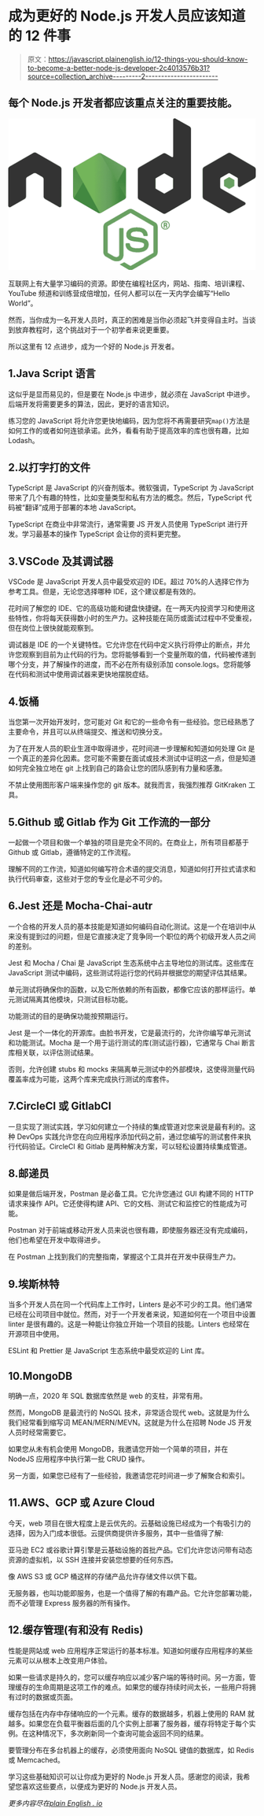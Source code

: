 # 成为更好的 Node.js 开发人员应该知道的 12 件事

> 原文：<https://javascript.plainenglish.io/12-things-you-should-know-to-become-a-better-node-js-developer-2c4013576b31?source=collection_archive---------2----------------------->

## 每个 Node.js 开发者都应该重点关注的重要技能。

![](img/ba4c77f611c56604217c0f2323c51a4a.png)

互联网上有大量学习编码的资源。即使在编程社区内，网站、指南、培训课程、YouTube 频道和训练营成倍增加，任何人都可以在一天内学会编写“Hello World”。

然而，当你成为一名开发人员时，真正的困难是当你必须起飞并变得自主时。当谈到放弃教程时，这个挑战对于一个初学者来说更重要。

所以这里有 12 点进步，成为一个好的 Node.js 开发者。

## 1.Java Script 语言

这似乎是显而易见的，但是要在 Node.js 中进步，就必须在 JavaScript 中进步。后端开发将需要更多的算法，因此，更好的语言知识。

练习您的 JavaScript 将允许您更快地编码，因为您将不再需要研究`map()`方法是如何工作的或者如何连锁承诺。此外，看看有助于提高效率的库也很有趣，比如 Lodash。

## 2.以打字打的文件

TypeScript 是 JavaScript 的兴奋剂版本。微软强调，TypeScript 为 JavaScript 带来了几个有趣的特性，比如变量类型和私有方法的概念。然后，TypeScript 代码被“翻译”成用于部署的本地 JavaScript。

TypeScript 在商业中非常流行，通常需要 JS 开发人员使用 TypeScript 进行开发。学习最基本的操作 TypeScript 会让你的资料更完整。

## 3.VSCode 及其调试器

VSCode 是 JavaScript 开发人员中最受欢迎的 IDE。超过 70%的人选择它作为参考工具。但是，无论您选择哪种 IDE，这个建议都是有效的。

花时间了解您的 IDE、它的高级功能和键盘快捷键。在一两天内投资学习和使用这些特性，你将每天获得数小时的生产力。这种技能在简历或面试过程中不受重视，但在岗位上很快就能观察到。

调试器是 IDE 的一个关键特性。它允许您在代码中定义执行将停止的断点，并允许您观察到目前为止代码的行为。您将能够看到一个变量所取的值，代码被传递到哪个分支，并了解操作的进度，而不必在所有级别添加 console.logs。您将能够在代码和测试中使用调试器来更快地摆脱症结。

## 4.饭桶

当您第一次开始开发时，您可能对 Git 和它的一些命令有一些经验。您已经熟悉了主要命令，并且可以从终端提交、推送和切换分支。

为了在开发人员的职业生涯中取得进步，花时间进一步理解和知道如何处理 Git 是一个真正的差异化因素。您可能不需要在面试或技术测试中证明这一点，但是知道如何完全独立地在 git 上找到自己的路会让您的团队感到有力量和感激。

不禁止使用图形客户端来操作您的 git 版本。就我而言，我强烈推荐 GitKraken 工具。

## 5.Github 或 Gitlab 作为 Git 工作流的一部分

一起做一个项目和做一个单独的项目是完全不同的。在商业上，所有项目都基于 Github 或 Gitlab，遵循特定的工作流程。

理解不同的工作流，知道如何编写符合术语的提交消息，知道如何打开拉式请求和执行代码审查，这些对于您的专业化是必不可少的。

## 6.Jest 还是 Mocha-Chai-autr

一个合格的开发人员的基本技能是知道如何编码自动化测试。这是一个在培训中从来没有提到过的问题，但是它直接决定了竞争同一个职位的两个初级开发人员之间的差别。

Jest 和 Mocha / Chai 是 JavaScript 生态系统中占主导地位的测试库。这些库在 JavaScript 测试中编码，这些测试将运行您的代码并根据您的期望评估其结果。

单元测试将确保你的函数，以及它所依赖的所有函数，都像它应该的那样运行。单元测试隔离其他模块，只测试目标功能。

功能测试的目的是确保功能按预期运行。

Jest 是一个一体化的开源库。由脸书开发，它是最流行的，允许你编写单元测试和功能测试。Mocha 是一个用于运行测试的库(测试运行器)，它通常与 Chai 断言库相关联，以评估测试结果。

否则，允许创建 stubs 和 mocks 来隔离单元测试中的外部模块，这使得测量代码覆盖率成为可能，这两个库来完成执行测试的库套件。

## 7.CircleCI 或 GitlabCI

一旦实现了测试实践，学习如何建立一个持续的集成管道对您来说是最有利的。这种 DevOps 实践允许您在向应用程序添加代码之前，通过您编写的测试套件来执行代码验证。CircleCI 和 Gitlab 是两种解决方案，可以轻松设置持续集成管道。

## 8.邮递员

如果是做后端开发，Postman 是必备工具。它允许您通过 GUI 构建不同的 HTTP 请求来操作 API。它还使得构建 API、它的文档、测试它和监控它的性能成为可能。

Postman 对于前端或移动开发人员来说也很有趣，即使服务器还没有完成编码，他们也希望在开发中取得进步。

在 Postman 上找到我们的完整指南，掌握这个工具并在开发中获得生产力。

## 9.埃斯林特

当多个开发人员在同一个代码库上工作时，Linters 是必不可少的工具。他们通常已经在公司项目中就位。然而，对于一个开发者来说，知道如何在一个项目中设置 linter 是很有趣的。这是一种能让你独立开始一个项目的技能。Linters 也经常在开源项目中使用。

ESLint 和 Prettier 是 JavaScript 生态系统中最受欢迎的 Lint 库。

## 10.MongoDB

明确一点，2020 年 SQL 数据库依然是 web 的支柱，非常有用。

然而，MongoDB 是最流行的 NoSQL 技术，非常适合现代 web。这就是为什么我们经常看到缩写词 MEAN/MERN/MEVN。这就是为什么在招聘 Node JS 开发人员时经常需要它。

如果您从未有机会使用 MongoDB，我邀请您开始一个简单的项目，并在 NodeJS 应用程序中执行第一批 CRUD 操作。

另一方面，如果您已经有了一些经验，我邀请您花时间进一步了解聚合和索引。

## 11.AWS、GCP 或 Azure Cloud

今天，web 项目在很大程度上是云优先的。云基础设施已经成为一个有吸引力的选择，因为入门成本很低。云提供商提供许多服务，其中一些值得了解:

亚马逊 EC2 或谷歌计算引擎是云基础设施的首批产品。它们允许您访问带有动态资源的虚拟机，以 SSH 连接并安装您想要的任何东西。

像 AWS S3 或 GCP 桶这样的存储产品允许存储文件以供下载。

无服务器，也叫功能即服务，也是一个值得了解的有趣产品。它允许您部署功能，而不必管理 Express 服务器的所有操作。

## 12.缓存管理(有和没有 Redis)

性能是网站或 web 应用程序正常运行的基本标准。知道如何缓存应用程序的某些元素可以从根本上改变用户体验。

如果一些请求是持久的，您可以缓存响应以减少客户端的等待时间。另一方面，管理缓存的生命周期是这项工作的难点。如果您的缓存持续时间太长，一些用户将拥有过时的数据或页面。

缓存包括在内存中存储响应的一个元素。缓存的数据越多，机器上使用的 RAM 就越多。如果您在负载平衡器后面的几个实例上部署了服务器，缓存将特定于每个实例。在这种情况下，多次刷新同一个查询可能会返回不同的结果。

要管理分布在多台机器上的缓存，必须使用面向 NoSQL 键值的数据库，如 Redis 或 Memcached。

学习这些基础知识可以让你成为更好的 Node.js 开发人员。感谢您的阅读，我希望您喜欢这些要点，以便成为更好的 Node.js 开发人员。

*更多内容尽在*[*plain English . io*](http://plainenglish.io/)